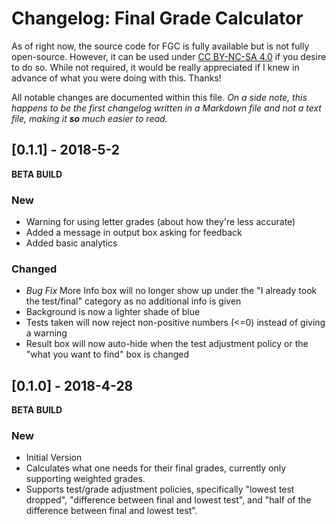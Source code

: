 # Changelog: Final Grade Calculator
As of right now, the source code for FGC is fully available but is not fully open-source. However, it can be used under [CC BY-NC-SA 4.0](https://creativecommons.org/licenses/by-nc-sa/4.0/legalcode) if you desire to do so. While not required, it would be really appreciated if I knew in advance of what you were doing with this. Thanks!

All notable changes are documented within this file. 
*On a side note, this happens to be the first changelog written in a Markdown file and not a text file, making it **so** much easier to read.*

## [0.1.1] - 2018-5-2
**BETA BUILD**
### New
- Warning for using letter grades (about how they're less accurate)
- Added a message in output box asking for feedback
- Added basic analytics

### Changed
- *Bug Fix* More Info box will no longer show up under the "I already took the test/final" category as no additional info is given
- Background is now a lighter shade of blue
- Tests taken will now reject non-positive numbers (<=0) instead of giving a warning
- Result box will now auto-hide when the test adjustment policy or the "what you want to find" box is changed

## [0.1.0] - 2018-4-28
**BETA BUILD**
### New
- Initial Version
 - Calculates what one needs for their final grades, currently only supporting weighted grades. 
 - Supports test/grade adjustment policies, specifically "lowest test dropped", "difference between final and lowest test", and "half of the difference between final and lowest test". 